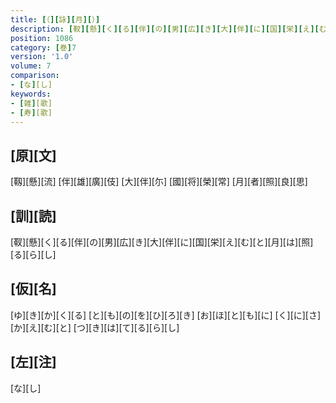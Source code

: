 ```yaml
---
title: [（][詠][月][）]
description: [靫][懸][く][る][伴][の][男][広][き][大][伴][に][国][栄][え][む][と][月][は][照][る][ら][し]
position: 1086
category: [巻]7
version: '1.0'
volume: 7
comparison:
- [な][し]
keywords:
- [雑][歌]
- [寿][歌]
---
```


## [原][文]

[靱][懸][流] [伴][雄][廣][伎] [大][伴][尓] [國][将][榮][常] [月][者][照][良][思]

## [訓][読]

[靫][懸][く][る][伴][の][男][広][き][大][伴][に][国][栄][え][む][と][月][は][照][る][ら][し]

## [仮][名]

[ゆ][き][か][く][る] [と][も][の][を][ひ][ろ][き] [お][ほ][と][も][に] [く][に][さ][か][え][む][と] [つ][き][は][て][る][ら][し]

## [左][注]

[な][し]
